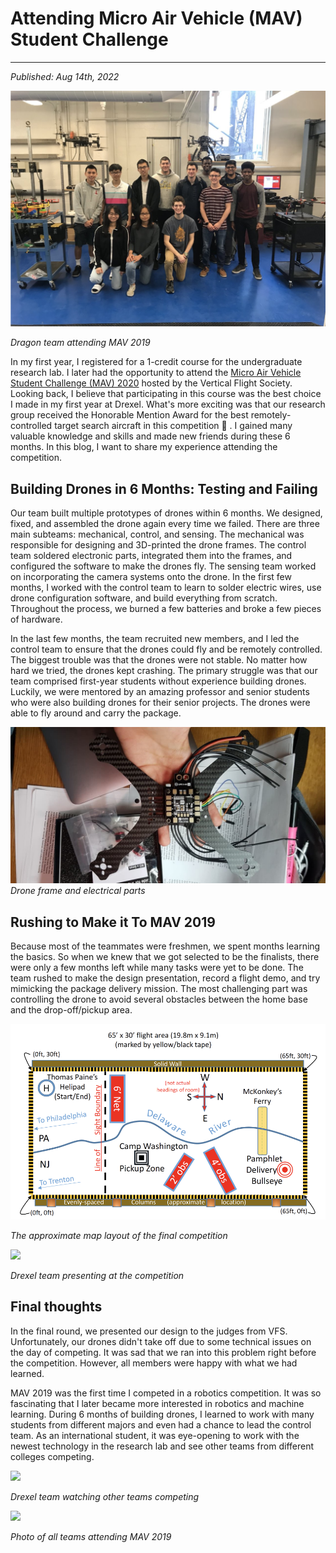 # Attending Micro Air Vehicle (MAV) Student Challenge 
---
*Published: Aug 14th, 2022*

![Dragon teams attending MAV 2019](/assets/blogs/blog4/teamDragons.png)

*Dragon team attending MAV 2019*

In my first year, I registered for a 1-credit course for the undergraduate research lab. I later had the opportunity to attend the [Micro Air Vehicle Student Challenge (MAV) 2020](https://vtol.org/education/micro-air-vehicle-student-challenge/micro-air-vehicle-student-challenge-2019) hosted by the Vertical Flight Society. Looking back, I believe that participating in this course was the best choice I made in my first year at Drexel. What's more exciting was that our research group received the Honorable Mention Award for the best remotely-controlled target search aircraft in this competition 🚀 . I gained many valuable knowledge and skills and made new friends during these 6 months. In this blog, I want to share my experience attending the competition.

## Building Drones in 6 Months: Testing and Failing

Our team built multiple prototypes of drones within 6 months. We designed, fixed, and assembled the drone again every time we failed. There are three main subteams: mechanical, control, and sensing. The mechanical was responsible for designing and 3D-printed the drone frames. The control team soldered electronic parts, integrated them into the frames, and configured the software to make the drones fly. The sensing team worked on incorporating the camera systems onto the drone. In the first few months, I worked with the control team to learn to solder electric wires, use drone configuration software, and build everything from scratch. Throughout the process, we burned a few batteries and broke a few pieces of hardware. 

In the last few months, the team recruited new members, and I led the control team to ensure that the drones could fly and be remotely controlled. The biggest trouble was that the drones were not stable. No matter how hard we tried, the drones kept crashing. The primary struggle was that our team comprised first-year students without experience building drones. Luckily, we were mentored by an amazing professor and senior students who were also building drones for their senior projects. The drones were able to fly around and carry the package. 

![](/assets/blogs/blog4/droneFrame.jpg)
*Drone frame and electrical parts*


## Rushing to Make it To MAV 2019

Because most of the teammates were freshmen, we spent months learning the basics. So when we knew that we got selected to be the finalists, there were only a few months left while many tasks were yet to be done. The team rushed to make the design presentation, record a flight demo, and try mimicking the package delivery mission. The most challenging part was controlling the drone to avoid several obstacles between the home base and the drop-off/pickup area.

![](/assets/blogs/blog4/map.png)

*The approximate map layout of the final competition*

![](/assets/blogs/blog4/mav-demo-team.jpg)

*Drexel team presenting at the competition*

## Final thoughts

In the final round, we presented our design to the judges from VFS. Unfortunately, our drones didn't take off due to some technical issues on the day of competing. It was sad that we ran into this problem right before the competition. However, all members were happy with what we had learned. 

MAV 2019 was the first time I competed in a robotics competition. It was so fascinating that I later became more interested in robotics and machine learning. During 6 months of building drones, I learned to work with many students from different majors and even had a chance to lead the control team. As an international student, it was eye-opening to work with the newest technology in the research lab and see other teams from different colleges competing.   

![](/assets/blogs/blog4/mav-watch.jpg)

*Drexel team watching other teams competing*

![](https://github.com/AriNguyen/aringuyen.github.io/raw/master/public/assets/blogs/blog4/mav-whole.jpg)

*Photo of all teams attending MAV 2019*

